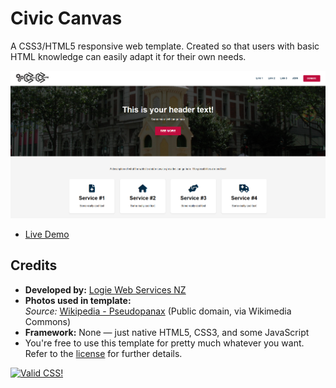 # Civic Canvas
A CSS3/HTML5 responsive web template. Created so that users with basic HTML knowledge can easily adapt it for their own needs.

![alt text](https://github.com/r3cla/civiccanvas/blob/main/preview.png)

- [Live Demo](https://civiccanvas.netlify.app/)

## Credits

- **Developed by:** [Logie Web Services NZ](http://logie.nz)  
- **Photos used in template:**  
  *Source:* [Wikipedia - Pseudopanax](https://en.wikipedia.org/wiki/Pseudopanax) (Public domain, via Wikimedia Commons)  
- **Framework:** None — just native HTML5, CSS3, and some JavaScript
- You're free to use this template for pretty much whatever you want. Refer to the [license](https://github.com/r3cla/civiccanvas/blob/main/LICENSE) for further details.

<p>
    <a href="http://jigsaw.w3.org/css-validator/validator?lang=en&profile=css3svg&uri=https%3A%2F%2Fciviccanvas.netlify.app%2Fassets%2Fcss%2Fstyle.css&usermedium=all">
        <img style="border:0;width:88px;height:31px"
            src="http://jigsaw.w3.org/css-validator/images/vcss"
            alt="Valid CSS!" />
    </a>
</p>
            
